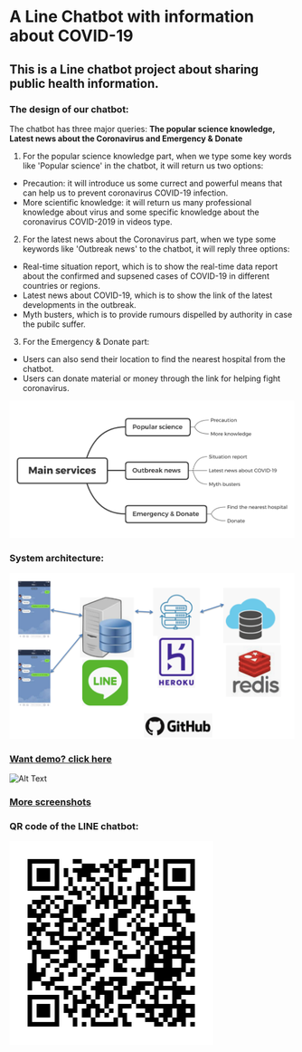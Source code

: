 # A Line Chatbot with information about COVID-19
## This is a Line chatbot project about sharing public health information.    
### The design of our chatbot:    
The chatbot has three major queries: **The popular science knowledge, Latest news about the Coronavirus and Emergency & Donate**   
1. For the popular science knowledge part, when we type some key words like 'Popular science' in the chatbot, it will return us two options:
* Precaution: it will introduce us some currect and powerful means that can help us to prevent coronavirus COVID-19 infection.
* More scientific knowledge: it will return us many professional knowledge about virus and some specific knowledge about the coronavirus COVID-2019 in videos type.
2. For the latest news about the Coronavirus part, when we type some keywords like 'Outbreak news' to the chatbot, it will reply three options:   
* Real-time situation report, which is to show the real-time data report about the confirmed and supsened cases of COVID-19 in different countries or regions.   
* Latest news about COVID-19, which is to show the link of the latest developments in the outbreak.     
* Myth busters, which is to provide rumours dispelled by authority in case the pubilc suffer.      
3. For the Emergency & Donate part:
* Users can also send their location to find the nearest hospital from the chatbot.
* Users can donate material or money through the link for helping fight coronavirus.

![Alt Text](images/Services.png)

### System architecture:
![Alt Text](images/architecture.png)

### [Want demo? click here](https://github.com/GeorgeeeLiu/Chatbot/blob/master/Chatbot_Demo.mp4)
![Alt Text](images/Demo.gif)

### [More screenshots](https://github.com/GeorgeeeLiu/Chatbot/blob/master/screenshots.pdf)

### QR code of the LINE chatbot:

![Alt Text](./images/182wpswj.png)
